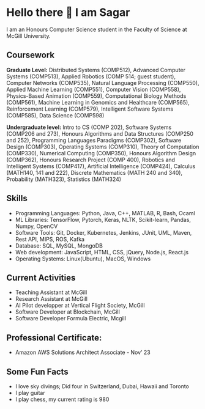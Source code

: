 # Hello there 👋 I am Sagar
I am an Honours Computer Science student in the Faculty of Science at McGill University.

## Coursework

**Graduate Level:** 
Distributed Systems (COMP512), Advanced Computer Systems (COMP513), Applied Robotics (COMP 514; guest student), Computer Networks (COMP535), Natural Language Processing (COMP550), Applied Machine Learning (COMP551), Computer Vision (COMP558), Physics-Based Animation (COMP559), Computational Biology Methods (COMP561), Machine Learning in Genomics and Healthcare (COMP565), Reinforcement Learning (COMP579), Intelligent Software Systems (COMP585), Data Science (COMP598)

**Undergraduate level:** 
Intro to CS (COMP 202), Software Systems (COMP206 and 273), Honours Algorithms and Data Structures (COMP250 and 252), Programming Languages Paradigms (COMP302), Software Design (COMP303), Operating Systems (COMP310), Theory of Computation (COMP330), Numerical Computing (COMP350), Honours Algorithm Design (COMP362), Honours Research Project (COMP 400), Robotics and Intelligent Systems (COMP417), Artificial Intelligence (COMP424), Calculus (MATH140, 141 and 222), Discrete Mathematics (MATH 240 and 340), Probability (MATH323), Statistics (MATH324)

## Skills
- Programming Languages: Python, Java, C++, MATLAB, R, Bash, Ocaml
- ML Libraries: TensorFlow, Pytorch, Keras, NLTK, Scikit-learn, Pandas, Numpy, OpenCV
- Software Tools: Git, Docker, Kubernetes, Jenkins, JUnit, UML, Maven, Rest API, MIPS, ROS, Kafka
- Database: SQL, MySQL, MongoDB
- Web development: JavaScript, HTML, CSS, jQuery, Node.js, React.js
- Operating Systems: Linux(Ubuntu), MacOS, Windows

## Current Activities
- Teaching Assistant at McGill
- Research Assistant at McGill
- AI Pilot developper at Vertical Flight Society, McGill
- Software Developer at Blockchain, McGill
- Software Developer Formula Electric, Mcgill

## Professional Certificate:
- Amazon AWS Solutions Architect Associate - Nov’ 23

## Some Fun Facts
- I love sky divings; Did four in Switzerland, Dubai, Hawaii and Toronto
- I play guitar 
- I play chess, my current rating is 980

<!--
**Sagarnandeshwar/Sagarnandeshwar** is a ✨ _special_ ✨ repository because its `README.md` (this file) appears on your GitHub profile.

Here are some ideas to get you started:

- 🔭 I’m currently working on ...
- 🌱 I’m currently learning ...
- 👯 I’m looking to collaborate on ...
- 🤔 I’m looking for help with ...
- 💬 Ask me about ...
- 📫 How to reach me: ...
- 😄 Pronouns: ...
- ⚡ Fun fact: ...
-->
